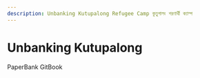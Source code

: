 ```yaml
---
description: Unbanking Kutupalong Refugee Camp কুতুপালং শরণার্থী ক্যাম্প
---
```


# Unbanking Kutupalong

PaperBank GitBook

